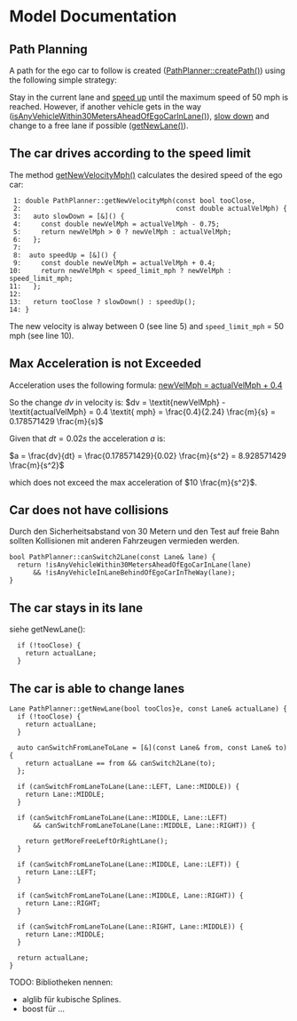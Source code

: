 # Model Documentation


## Path Planning

A path for the ego car to follow is created ([PathPlanner::createPath()](https://github.com/KnollFrank/CarND-Path-Planning-Project/blob/43f9a2e1f6289d8c01256a43bf1e2411dbe2ed4c/src/pathPlanner.h#L89)) using the following simple strategy:

Stay in the current lane and [speed up](https://github.com/KnollFrank/CarND-Path-Planning-Project/blob/c1bd39ef43180098045da42c8c21684c68ab09db/src/pathPlanner.h#L195) until the maximum speed of 50 mph is reached. However, if another vehicle gets in the way ([isAnyVehicleWithin30MetersAheadOfEgoCarInLane()](https://github.com/KnollFrank/CarND-Path-Planning-Project/blob/43f9a2e1f6289d8c01256a43bf1e2411dbe2ed4c/src/pathPlanner.h#L119)), [slow down](https://github.com/KnollFrank/CarND-Path-Planning-Project/blob/c1bd39ef43180098045da42c8c21684c68ab09db/src/pathPlanner.h#L189) and change to a free lane if possible ([getNewLane()](https://github.com/KnollFrank/CarND-Path-Planning-Project/blob/43f9a2e1f6289d8c01256a43bf1e2411dbe2ed4c/src/pathPlanner.h#L258)).


## The car drives according to the speed limit

The method [getNewVelocityMph()](https://github.com/KnollFrank/CarND-Path-Planning-Project/blob/5c5a44cc69410de5ac237e2de1051dd33def927e/src/pathPlanner.h#L187) calculates the desired speed of the ego car:

```
 1: double PathPlanner::getNewVelocityMph(const bool tooClose,
 2:                                       const double actualVelMph) {
 3:   auto slowDown = [&]() {
 4:     const double newVelMph = actualVelMph - 0.75;
 5:     return newVelMph > 0 ? newVelMph : actualVelMph;
 6:   };
 7:
 8:  auto speedUp = [&]() {
 9:     const double newVelMph = actualVelMph + 0.4;
10:     return newVelMph < speed_limit_mph ? newVelMph : speed_limit_mph;
11:   };
12:
13:   return tooClose ? slowDown() : speedUp();
14: }
```

The new velocity is alway between 0 (see line 5) and `speed_limit_mph` = 50 mph (see line 10).

## Max Acceleration is not Exceeded

Acceleration uses the following formula: [newVelMph = actualVelMph + 0.4](https://github.com/KnollFrank/CarND-Path-Planning-Project/blob/5c5a44cc69410de5ac237e2de1051dd33def927e/src/pathPlanner.h#L196)

So the change $dv$ in velocity is:
$dv = \textit{newVelMph} - \textit{actualVelMph} = 0.4 \textit{ mph} = \frac{0.4}{2.24} \frac{m}{s} = 0.178571429 \frac{m}{s}$

Given that $dt = 0.02 s$ the acceleration $a$ is:

$a = \frac{dv}{dt} = \frac{0.178571429}{0.02} \frac{m}{s^2} = 8.928571429 \frac{m}{s^2}$

which does not exceed the max acceleration of $10 \frac{m}{s^2}$.

## Car does not have collisions

Durch den Sicherheitsabstand von 30 Metern und den Test auf freie Bahn sollten Kollisionen mit anderen Fahrzeugen vermieden werden.

```
bool PathPlanner::canSwitch2Lane(const Lane& lane) {
  return !isAnyVehicleWithin30MetersAheadOfEgoCarInLane(lane)
      && !isAnyVehicleInLaneBehindOfEgoCarInTheWay(lane);
}
```

## The car stays in its lane
siehe getNewLane():

```
  if (!tooClose) {
    return actualLane;
  }
```

## The car is able to change lanes
```
Lane PathPlanner::getNewLane(bool tooClos}e, const Lane& actualLane) {
  if (!tooClose) {
    return actualLane;
  }

  auto canSwitchFromLaneToLane = [&](const Lane& from, const Lane& to) {
    return actualLane == from && canSwitch2Lane(to);
  };

  if (canSwitchFromLaneToLane(Lane::LEFT, Lane::MIDDLE)) {
    return Lane::MIDDLE;
  }

  if (canSwitchFromLaneToLane(Lane::MIDDLE, Lane::LEFT)
      && canSwitchFromLaneToLane(Lane::MIDDLE, Lane::RIGHT)) {

    return getMoreFreeLeftOrRightLane();
  }

  if (canSwitchFromLaneToLane(Lane::MIDDLE, Lane::LEFT)) {
    return Lane::LEFT;
  }

  if (canSwitchFromLaneToLane(Lane::MIDDLE, Lane::RIGHT)) {
    return Lane::RIGHT;
  }

  if (canSwitchFromLaneToLane(Lane::RIGHT, Lane::MIDDLE)) {
    return Lane::MIDDLE;
  }

  return actualLane;
}

```

TODO: Bibliotheken nennen:
- alglib für kubische Splines.
- boost für ...
